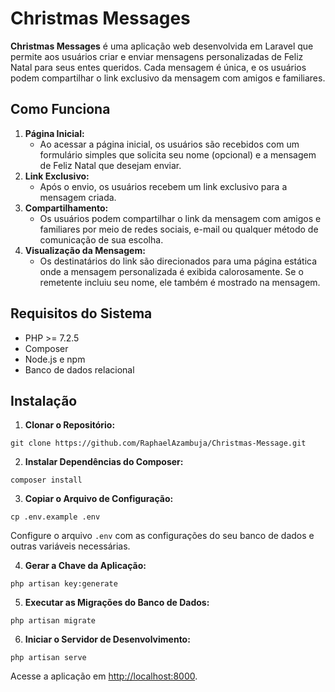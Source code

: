 # Christmas Messages

**Christmas Messages** é uma aplicação web desenvolvida em Laravel que permite aos usuários criar e enviar mensagens personalizadas de Feliz Natal para seus entes queridos. Cada mensagem é única, e os usuários podem compartilhar o link exclusivo da mensagem com amigos e familiares.

## Como Funciona

1. **Página Inicial:**
    - Ao acessar a página inicial, os usuários são recebidos com um formulário simples que solicita seu nome (opcional) e a mensagem de Feliz Natal que desejam enviar.
2. **Link Exclusivo:**
    - Após o envio, os usuários recebem um link exclusivo para a mensagem criada.
3. **Compartilhamento:**
    - Os usuários podem compartilhar o link da mensagem com amigos e familiares por meio de redes sociais, e-mail ou qualquer método de comunicação de sua escolha.
4. **Visualização da Mensagem:**
    - Os destinatários do link são direcionados para uma página estática onde a mensagem personalizada é exibida calorosamente. Se o remetente incluiu seu nome, ele também é mostrado na mensagem.

## Requisitos do Sistema

- PHP >= 7.2.5
- Composer
- Node.js e npm
- Banco de dados relacional

## Instalação

1. **Clonar o Repositório:**

```
git clone https://github.com/RaphaelAzambuja/Christmas-Message.git
```

2. **Instalar Dependências do Composer:**

```
composer install
```

3. **Copiar o Arquivo de Configuração:**

```
cp .env.example .env
```

Configure o arquivo `.env` com as configurações do seu banco de dados e outras variáveis necessárias.

4. **Gerar a Chave da Aplicação:**

```
php artisan key:generate
```

5. **Executar as Migrações do Banco de Dados:**

```
php artisan migrate
```

6. **Iniciar o Servidor de Desenvolvimento:**

```
php artisan serve
```

Acesse a aplicação em [http://localhost:8000](http://localhost:8000/).

